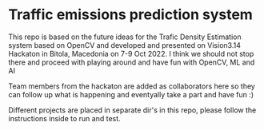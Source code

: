 # Traffic emissions prediction system

This repo is based on the future ideas for the Trafic Density Estimation system based on OpenCV and developed and presented on Vision3.14 Hackaton in Bitola, Macedonia on 7-9 Oct 2022. I think we should not stop there and proceed with playing around and have fun with OpenCV, ML and AI

Team members from the hackaton are added as collaborators here so they can follow up what is happening and eventyally take a part and have fun :)

Different projects are placed in separate dir's in this repo, please follow the instructions inside to run and test.
